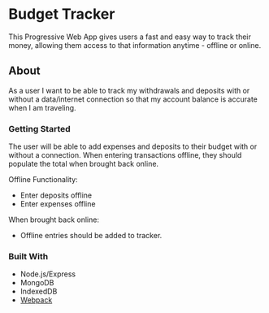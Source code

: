 # Budget Tracker

This Progressive Web App gives users a fast and easy way to track their money, allowing them access to that information anytime - offline or online.

## About
As a user I want to be able to track my withdrawals and deposits with or without a data/internet connection so that my account balance is accurate when I am traveling.

### Getting Started
The user will be able to add expenses and deposits to their budget with or without a connection. When entering transactions offline, they should populate the total when brought back online.

Offline Functionality:
* Enter deposits offline
* Enter expenses offline

When brought back online:
* Offline entries should be added to tracker.

### Built With
* Node.js/Express
* MongoDB
* IndexedDB
* [Webpack](https://www.npmjs.com/package/webpack)